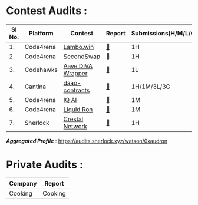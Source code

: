 # Contest Audits : 
|Sl No.| Platform | Contest | Report | Submissions(H/M/L/G) |
|------|----------|---------|--------|---------------------|
|  1. | Code4rena | [Lambo.win](https://code4rena.com/audits/2024-12-lambowin) |  [📄](https://code4rena.com/evaluate/2024-12-lambowin/submissions/S-697)  | 1H |
|  2. | Code4rena | [SecondSwap](https://code4rena.com/audits/2024-12-secondswap) |  [📄]([https://code4rena.com/evaluate/2024-12-lambowin/submissions/S-697](https://code4rena.com/evaluate/2024-12-secondswap/submissions/S-1024))  | 1H |
|  3. | Codehawks | [Aave DIVA Wrapper](https://codehawks.cyfrin.io/c/2025-01-diva) |  [📄](https://codehawks.cyfrin.io/c/2025-01-diva/s/99)  | 1L |
|  4. | Cantina | [daao-contracts](https://cantina.xyz/competitions/bd43bdd1-bc7f-473b-96c0-d35d37f3db33) |  [📄](https://cantina.xyz/code/bd43bdd1-bc7f-473b-96c0-d35d37f3db33/findings?created_by=0xaudron&status=duplicate,confirmed,acknowledged,fixed)  | 1H/1M/3L/3G |
|  5. | Code4rena | [IQ AI](https://code4rena.com/audits/2025-01-iq-ai) |  [📄](https://code4rena.com/evaluate/2025-01-iq-ai/submissions/S-770) | 1M |
|  6. | Code4rena | [Liquid Ron](https://code4rena.com/audits/2025-01-liquid-ron) |  [📄]([https://code4rena.com/evaluate/2024-12-lambowin/submissions/S-697](https://code4rena.com/evaluate/2025-01-liquid-ron/submissions/S-482)) | 1M |
|  7. | Sherlock | [Crestal Network](https://audits.sherlock.xyz/contests/755) |  [📄](https://github.com/sherlock-audit/2025-03-crestal-network-judging/issues/107) | 1H |

**_Aggregated Profile_** : https://audits.sherlock.xyz/watson/0xaudron

# Private Audits :
| Company | Report |
|----------|---------|
| Cooking | Cooking | 
